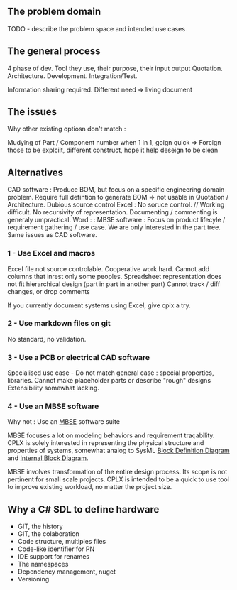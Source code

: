 ﻿## The problem domain

TODO - describe the problem space and intended use cases


## The general process

4 phase of dev. Tool they use, their purpose, their input output
Quotation. Architecture. Development. Integration/Test.

Information sharing required. Different need => living document

## The issues

Why other existing optiosn don't match :

Mudying of Part / Component number when 1 in 1, goign quick => Forcign those to be explciit, different construct, hope it help  deseign to be clean

## Alternatives
CAD software : Produce BOM, but focus on a specific engineering domain problem. Require full defintion to generate BOM => not usable in Quotation / Architecture. Dubious source control
Excel : No soruce control. // Working difficult. No recursivity of representation. Documenting / commenting is generaly umpractical. 
Word : :
MBSE software : Focus on product lifecyle / requirement gathering / use case. We are only interested in the part tree. Same issues as CAD software.

### 1 - Use Excel and macros
Excel file not source controlable.
Cooperative work hard. Cannot add columns that inrest only some peoples.
Spreadsheet representation does not fit hierarchical design (part in part in another part)
Cannot track / diff changes, or drop comments

If you currently document systems using Excel, give cplx a try.

### 2 - Use markdown files on git
No standard, no validation.


### 3 - Use a PCB or electrical CAD software
Specialised use case - Do not match general case : special properties, libraries.
Cannot make placeholder parts or describe "rough" designs
Extensibility somewhat lacking.

### 4 - Use an MBSE software
Why not : Use an [MBSE](https://en.wikipedia.org/wiki/Model-based_systems_engineering) software suite 

MBSE focuses a lot on modeling behaviors and requirement traçability. CPLX is solely interested in representing the physical structure and properties of systems, somewhat analog to SysML [Block Definition Diagram](https://sysml.org/sysml-faq/what-is-block-definition-diagram.html) and [Internal Block Diagram](https://sysml.org/sysml-faq/what-is-internal-block-diagram.html).

MBSE involves transformation of the entire design process. Its scope is not pertinent for small scale projects. CPLX is intended to be a quick to use tool to improve existing workload, no matter the project size.


## Why a C# SDL to define hardware
- GIT, the history
- GIT, the colaboration
- Code structure, multiples files
- Code-like identifier for PN
- IDE support for renames
- The namespaces
- Dependency management, nuget
- Versioning

